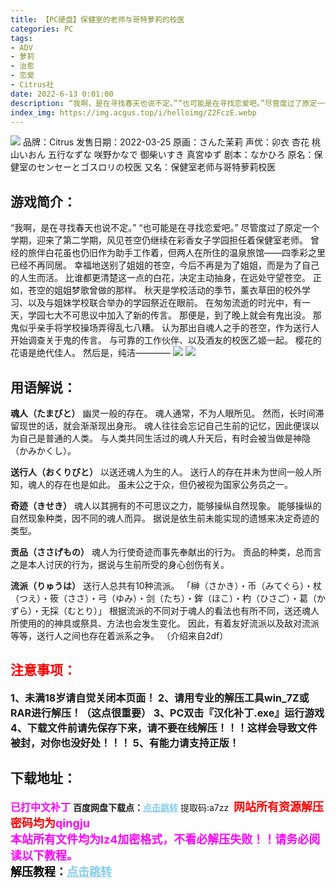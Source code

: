 ```yaml
---
title: 【PC硬盘】保健室的老师与哥特萝莉的校医
categories: PC
tags:
- ADV
- 萝莉
- 治愈
- 恋爱
- Citrus社
date: 2022-6-13 0:01:00
description: “我啊，是在寻找春天也说不定。”“也可能是在寻找恋爱吧。”尽管度过了原定一个学期，迎来了第二学期，风见苍空仍继续在彩香女子学园担任着保健室老师。曾经的旅伴白花虽也仍旧作为助手工作着，但两人在所住的温泉旅馆——四季彩之里已经不再同居。幸福地送别了姐姐的苍空，今后不再是为了姐姐，而是为了自己的人生而活。
index_img: https://img.acgus.top/i/helloimg/Z2FczE.webp
---
```

![](https://img.acgus.top/i/helloimg/Z2FczE.webp)
品牌：Citrus
发售日期：2022-03-25
原画：さんた茉莉
声优：卯衣 杏花 桃山いおん 五行なずな 咲野かなで 御柴いすき 真宮ゆず
剧本：なかひろ
原名：保健室のセンセーとゴスロリの校医
又名：保健室老师与哥特萝莉校医

## 游戏简介：
“我啊，是在寻找春天也说不定。”
“也可能是在寻找恋爱吧。”
尽管度过了原定一个学期，迎来了第二学期，风见苍空仍继续在彩香女子学园担任着保健室老师。
曾经的旅伴白花虽也仍旧作为助手工作着，但两人在所住的温泉旅馆——四季彩之里已经不再同居。
幸福地送别了姐姐的苍空，今后不再是为了姐姐，而是为了自己的人生而活。
比谁都更清楚这一点的白花，决定主动抽身，在远处守望苍空。
正如，苍空的姐姐梦歌曾做的那样。
秋天是学校活动的季节，薰衣草田的校外学习、以及与姐妹学校联合举办的学园祭近在眼前。
在匆匆流逝的时光中，有一天，学园七大不可思议中加入了新的传言。
那便是，到了晚上就会有鬼出没。
那鬼似乎亲手将学校操场弄得乱七八糟。
认为那出自魂人之手的苍空，作为送行人开始调查关于鬼的传言。
与可靠的工作伙伴、以及酒友的校医乙姬一起。
樱花的花语是绝代佳人。
然后是，纯洁————
![](https://img.acgus.top/i/helloimg/Z2Fv5Y.webp)
![](https://img.acgus.top/i/helloimg/Z2Fws9.webp)

## **用语解说：**
**魂人（たまびと）**
幽灵一般的存在。
魂人通常，不为人眼所见。
然而，长时间滞留现世的话，就会渐渐现出身形。
魂人往往会忘记自己生前的记忆，因此便误以为自己是普通的人类。
与人类共同生活过的魂人升天后，有时会被当做是神隐（かみかくし）。

**送行人（おくりびと）**
以送还魂人为生的人。
送行人的存在并未为世间一般人所知，魂人的存在也是如此。
虽未公之于众，但仍被视为国家公务员之一。

**奇迹（きせき）**
魂人以其拥有的不可思议之力，能够操纵自然现象。
能够操纵的自然现象种类，因不同的魂人而异。
据说是依生前未能实现的遗憾来决定奇迹的类型。

**贡品（ささげもの）**
魂人为行使奇迹而事先奉献出的行为。
贡品的种类，总而言之是本人讨厌的行为，据说与生前所受的身心创伤有关。

**流派（りゅうは）**
送行人总共有10种流派。
「榊（さかき）・币（みてぐら）・杖（つえ）・筱（ささ）・弓（ゆみ）・剑（たち）・鉾（ほこ）・杓（ひさご）・葛（かずら）・无採（むとり）」
根据流派的不同对于魂人的看法也有所不同，送还魂人所使用的的神具或祭具、方法也会发生变化。
因此，有着友好流派以及敌对流派等等，送行人之间也存在着派系之争。
（介绍来自2df）
<br>



## <font color=#FF0000 >注意事项：</font>
<font size=3><b>1、未满18岁请自觉关闭本页面！
2、请用专业的解压工具win_7Z或RAR进行解压！（这点很重要）
3、PC双击『汉化补丁.exe』运行游戏
4、下载文件前请先保存下来，请不要在线解压！！！这样会导致文件被封，对你也没好处！！！
5、有能力请支持正版！</b></font>

## 下载地址：
<font color=#FF00FF size=3><b>已打中文补丁</b></font>
<b>百度网盘下载点：</b><a href="https://pan.baidu.com/s/1U62f1HPmCYcXapH6XI--Ag?pwd=a7zz" style="color: #87CEEB;"><b>点击跳转</b></a> 提取码:a7zz
<a style="padding: 0" href="https://post.qingju.org/AD/"><img style="max-width:100%" src="https://img.acgus.top/i/2024/07/478f689b8021d8d499ab43d21acf137a.gif" alt=""></a>
<b><font color=#FF0000 size=4>网站所有资源解压密码均为</b></font><b><font color=#FF00FF size=4>qingju</font><font color=#FF0000 ></font></b><br><b><font color=#FF00FF size=4>本站所有文件均为lz4加密格式，不看必解压失败！！请务必阅读以下教程。</b></font><br><b><font color=#000 size=4>解压教程：</b><a href="https://post.qingju.org/tutorial/000/" style="color: #87CEEB;"><b>点击跳转</b></a>
